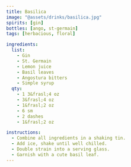```yaml
---
title: Basilica
image: "@assets/drinks/basilica.jpg"
spirits: [gin]
bottles: [ango, st-germain]
tags: [herbacious, floral]

ingredients:
  list:
    - Gin
    - St. Germain
    - Lemon juice
    - Basil leaves
    - Angostura bitters
    - Simple syrup
  qty:
    - 1 3&frasl;4 oz
    - 3&frasl;4 oz
    - 1&frasl;2 oz
    - 6 sm
    - 2 dashes
    - 1&frasl;2 oz

instructions:
  - Combine all ingredients in a shaking tin.
  - Add ice, shake until well chilled.
  - Double strain into a serving glass.
  - Garnish with a cute basil leaf.
---
```

